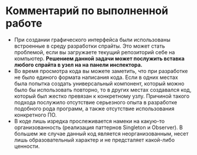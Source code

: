 # Комментарий по выполненной работе #
* При создании графического интерфейса были использованы встроенные в среду разработки спрайты. Это может стать проблемой, если вы загружаете текущий репозиторий себе на компьютер. **Решением данной задачи может послужить вставка любого спрайта в узел на на панели инспектора.**
* Во время просмотра кода вы можете заметить, что при разработке не было единого формата написания кода. Если в одних местах была попытка создать универсальный компонент, который можно было бы использовать повторно, то в других местах создавался код, который был жестко превязан к конкретному узлу. Причиной такого подхода послужило отсутствие серьезного опыта в разработке подобного рода программ, а также отсутствие использования конкретного ПО.
* В коде лишь изредка прослеживается намеки на какую-то организованность (реализация паттернов Singleton и Observer). В большем же случае данный код является неорганизованным, несет лишь образовательный характер и не предсталяет какой-либо ценности.
